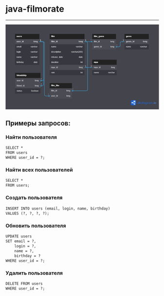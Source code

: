 # java-filmorate

---

![This is an image](scheme.png)

## Примеры запросов:
### Найти пользователя
~~~
SELECT *
FROM users
WHERE user_id = ?;
~~~
### Найти всех пользователей
~~~
SELECT *
FROM users;
~~~
### Создать пользователя
~~~
INSERT INTO users (email, login, name, birthday)
VALUES (?, ?, ?, ?);
~~~
### Обновить пользователя
~~~
UPDATE users
SET email = ?,
    login = ?,
    name = ?,
    birthday = ?
WHERE user_id = ?;
~~~
### Удалить пользователя
~~~
DELETE FROM users
WHERE user_id = ?;
~~~